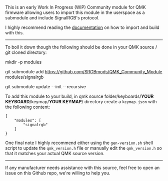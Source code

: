 This is an early Work In Progress (WIP) Community module for QMK firmware allowing users to import this module in the userspace as a submodule and include SignalRGB's protocol.

I highly recommend reading the [documentation](https://docs.qmk.fm/features/community_modules) on how to import and build with this.

---

To boil it down though the following should be done in your QMK source / git cloned directory:

mkdir -p modules

git submodule add https://github.com/SRGBmods/QMK_Community_Module modules/signalrgb

git submodule update --init --recursive

To add this module to your build, in qmk source folder/keyboards/**YOUR KEYBOARD**/keymap/**YOUR KEYMAP**/ directory create a `keymap.json` with the following content:

```
{
    "modules": [
        "signalrgb"
    ]
}
```

One final note I highly recommend either using the `gen-version.sh` shell script to update the `qmk_version.h` file or manually edit the `qmk_version.h` so that it matches your actual QMK source version.

---

If any manufacturer needs assistance with this source, feel free to open an issue on this Github repo, we're willing to help you.